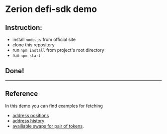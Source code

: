 # Zerion defi-sdk demo

## Instruction:

- install `node.js` from official site
- clone this repository
- run `npm install` from project's root directory
- run `npm start`

## Done!

---

## Reference

In this demo you can find examples for fetching

- [address positions](https://github.com/zeriontech/defi-sdk-demo/blob/master/src/Positions.tsx#L10)
- [address history](https://github.com/zeriontech/defi-sdk-demo/blob/master/src/hooks/useHistory.ts#L4)
- [availiable swaps for pair of tokens](https://github.com/zeriontech/defi-sdk-demo/blob/master/src/requests/getQuotes.ts#L31).
